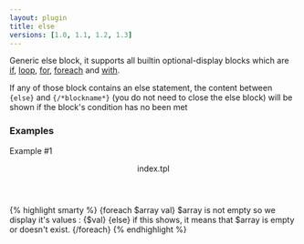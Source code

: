 ```yaml
---
layout: plugin
title: else
versions: [1.0, 1.1, 1.2, 1.3]
---
```


Generic else block, it supports all builtin optional-display blocks which are [if](/plugins/blocks/if.html),
[loop](/plugins/blocks/loop.html), [for](/plugins/blocks/for.html), [foreach](/plugins/blocks/foreach.html) and
[with](/plugins/blocks/with.html).

If any of those block contains an else statement, the content between `{else}` and `{/*blockname*}` (you do not need to
close the else block) will be shown if the block's condition has no been met


### Examples
Example #1
<div class="code-box">
<header>index.tpl</header>
{% highlight smarty %}
{foreach $array val}
    $array is not empty so we display it's values : {$val}
{else}
    if this shows, it means that $array is empty or doesn't exist.
{/foreach}
{% endhighlight %}
</div>